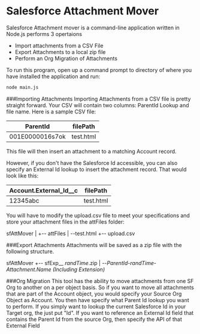 # Salesforce Attachment Mover

Salesforce Attachment mover is a command-line application written in Node.js performs 3 opertaions

  - Import attachments from a CSV File
  - Export Attachments to a local zip file
  - Perform an Org Migration of Attachments

To run this program, open up a command prompt to directory of where you have installed the application and run:

```sh
node main.js
```

###Importing Attachments
Importing Attachments from a CSV file is pretty straight forward. Your CSV will contain two columns:
ParentId Lookup and file name. Here is a sample CSV file:

|ParentId|filePath|
| ------------- |:-------------:|
|001E0000016s7ok|test.html|

This file will then insert an attachment to a matching Account record. 

However, if you don't have the Salesforce Id accessible, you can also specify an External Id lookup to insert the attachment record. That would look like this:

|Account.External_Id__c|filePath|
| ------------- |:-------------:|
|12345abc|test.html|


You will have to modify the upload.csv file to meet your specifications and store your attachment files in the attFiles folder:

sfAttMover
|
+-- attFiles
|	\--test.html
+-- upload.csv

###Export Attachments
Attachments will be saved as a zip file with the following structure.

sfAttMover
+-- sfExp__ *randTime*.zip
|   \--*ParentId*-*randTime*-*Attachment.Name (Including Extension)*


###Org Migration
This tool has the ability to move attachments from one SF Org to another on a per object basis.
So if you want to move all attachments that are part of the Account object, you would specify your Source Org Object as Account. You then have specify what Parent Id lookup you want to perform. If you simply want to lookup the current Salesforce Id in your Target org, the just put "Id". If you want to reference an External Id field that contains the Parent Id from the source Org, then specify the API of that External Field